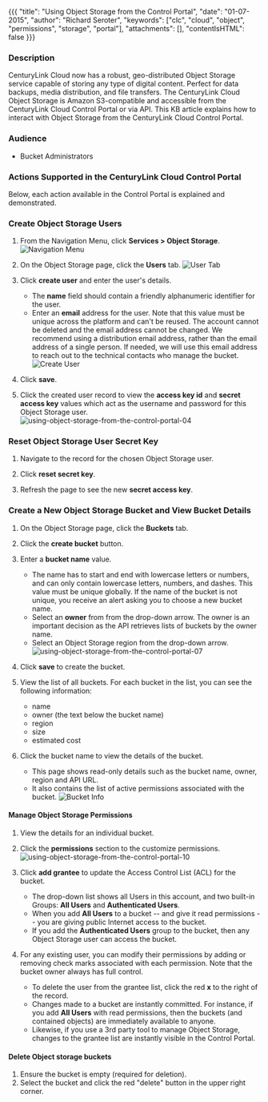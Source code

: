 {{{
  "title": "Using Object Storage from the Control Portal",
  "date": "01-07-2015",
  "author": "Richard Seroter",
  "keywords": ["clc", "cloud", "object", "permissions", "storage", "portal"],
  "attachments": [],
  "contentIsHTML": false
}}}

### Description
CenturyLink Cloud now has a robust, geo-distributed Object Storage service capable of storing any type of digital content. Perfect for data backups, media distribution, and file transfers. The CenturyLink Cloud Object Storage is Amazon S3-compatible and accessible from the CenturyLink Cloud Control Portal or via API. This KB article explains how to interact with Object Storage from the CenturyLink Cloud Control Portal.

### Audience
* Bucket Administrators

### Actions Supported in the CenturyLink Cloud Control Portal
Below, each action available in the Control Portal is explained and demonstrated.

### Create Object Storage Users
1. From the Navigation Menu, click **Services > Object Storage**.
   ![Navigation Menu ](../../images/using-object-storage-from-the-control-portal-01.png)  

2. On the Object Storage page, click the **Users** tab.
   ![User Tab](../../images/using-object-storage-from-the-control-portal-02.png)  

3. Click **create user** and enter the user's details.
   * The **name** field should contain a friendly alphanumeric identifier for the user.
   * Enter an **email** address for the user. Note that this value must be unique across the platform and can't be reused. The account cannot be deleted and the email address cannot be changed. We recommend using a distribution email address, rather than the email address of a single person. If needed, we will use this email address to reach out to the technical contacts who manage the bucket.
  ![Create User](../../images/using-object-storage-from-the-control-portal-03.png)  

4. Click **save**.

5. Click the created user record to view the **access key id** and **secret access key** values which act as the username and password for this Object Storage user.
   ![using-object-storage-from-the-control-portal-04](../../images/using-object-storage-from-the-control-portal-04.png)  

### Reset Object Storage User Secret Key
1. Navigate to the record for the chosen Object Storage user.

2. Click **reset secret key**.

3. Refresh the page to see the new **secret access key**.

### Create a New Object Storage Bucket and View Bucket Details
1. On the Object Storage page, click the **Buckets** tab.

2. Click the **create bucket** button.

3. Enter a **bucket name** value.
   * The name has to start and end with lowercase letters or numbers, and can only contain lowercase letters, numbers, and dashes. This value must be unique globally. If the name of the bucket is not unique, you receive an alert asking you to choose a new bucket name.
   * Select an **owner** from from the drop-down arrow. The owner is an important decision as the API retrieves lists of buckets by the owner name.
   * Select an Object Storage region from the drop-down arrow.
   ![using-object-storage-from-the-control-portal-07](../../images/using-object-storage-from-the-control-portal-07.png)  

4. Click **save** to create the bucket.

5. View the list of all buckets. For each bucket in the list, you can see the following information:
   * name
   * owner (the text below the bucket name)
   * region
   * size
   * estimated cost

6. Click the bucket name to view the details of the bucket.
   * This page shows read-only details such as the bucket name, owner, region and API URL.
   * It also contains the list of active permissions associated with the bucket.
   ![Bucket Info](../../images/using-object-storage-from-the-control-portal-09.png)  

#### Manage Object Storage Permissions
1. View the details for an individual bucket.

2. Click the **permissions** section to the customize permissions.
   ![using-object-storage-from-the-control-portal-10](../../images/using-object-storage-from-the-control-portal-10.png)  

3. Click **add grantee** to update the Access Control List (ACL) for the bucket.
   * The drop-down list shows all Users in this account, and two built-in Groups: **All Users** and **Authenticated Users**.
   * When you add **All Users** to a bucket -- and give it read permissions -- you are giving public Internet access to the bucket.
   * If you add the **Authenticated Users** group to the bucket, then any Object Storage user can access the bucket.

4. For any existing user, you can modify their permissions by adding or removing check marks associated with each permission. Note that the bucket owner always has full control.
   * To delete the user from the grantee list, click the red **x** to the right of the record.
   * Changes made to a bucket are instantly committed. For instance, if you add **All Users** with read permissions, then the buckets (and contained objects) are immediately available to anyone.
   * Likewise, if you use a 3rd party tool to manage Object Storage, changes to the grantee list are instantly visible in the Control Portal.

#### Delete Object storage buckets
1. Ensure the bucket is empty (required for deletion).
2. Select the bucket and click the red "delete" button in the upper right corner.
